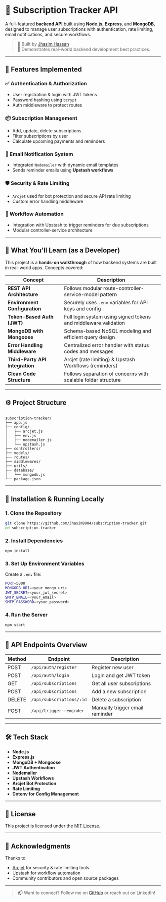 # 🔐 Subscription Tracker API

A full-featured **backend API** built using **Node.js**, **Express**, and **MongoDB**, designed to manage user subscriptions with authentication, rate limiting, email notifications, and secure workflows.

> 🚀 Built by [Jhasim Hassan](https://github.com/Jhasim9904)  
> 🧠 Demonstrates real-world backend development best practices.

---

## 📌 Features Implemented

### ✅ Authentication & Authorization
- User registration & login with JWT tokens
- Password hashing using `bcrypt`
- Auth middleware to protect routes

### 📦 Subscription Management
- Add, update, delete subscriptions
- Filter subscriptions by user
- Calculate upcoming payments and reminders

### 💌 Email Notification System
- Integrated `Nodemailer` with dynamic email templates
- Sends reminder emails using **Upstash workflows**

### 🛡️ Security & Rate Limiting
- `Arcjet` used for bot protection and secure API rate limiting
- Custom error handling middleware

### 🔄 Workflow Automation
- Integration with Upstash to trigger reminders for due subscriptions
- Modular controller-service architecture

---

## 🧠 What You'll Learn (as a Developer)

This project is a **hands-on walkthrough** of how backend systems are built in real-world apps. Concepts covered:

| Concept                         | Description                                                                 |
|----------------------------------|-----------------------------------------------------------------------------|
| **REST API Architecture**       | Follows modular route-controller-service-model pattern                      |
| **Environment Configuration**   | Securely uses `.env` variables for API keys and config                      |
| **Token-Based Auth (JWT)**      | Full login system using signed tokens and middleware validation             |
| **MongoDB with Mongoose**       | Schema-based NoSQL modeling and efficient query design                      |
| **Error Handling Middleware**   | Centralized error handler with status codes and messages                    |
| **Third-Party API Integration** | Arcjet (rate limiting) & Upstash Workflows (reminders)                      |
| **Clean Code Structure**        | Follows separation of concerns with scalable folder structure               |

---

## ⚙️ Project Structure

```

subscription-tracker/
├── app.js
├── config/
│   ├── arcjet.js
│   ├── env.js
│   ├── nodemailer.js
│   └── upstash.js
├── controllers/
├── models/
├── routes/
├── middlewares/
├── utils/
├── database/
│   └── mongodb.js
└── package.json

````

---

## 🔧 Installation & Running Locally

### 1. Clone the Repository
```bash
git clone https://github.com/Jhasim9904/subscription-tracker.git
cd subscription-tracker
````

### 2. Install Dependencies

```bash
npm install
```

### 3. Set Up Environment Variables

Create a `.env` file:

```bash
PORT=5000
MONGODB_URI=<your_mongo_uri>
JWT_SECRET=<your_jwt_secret>
SMTP_EMAIL=<your_email>
SMTP_PASSWORD=<your_password>
```

### 4. Run the Server

```bash
npm start
```

---

## 🚀 API Endpoints Overview

| Method | Endpoint                 | Description                     |
| ------ | ------------------------ | ------------------------------- |
| POST   | `/api/auth/register`     | Register new user               |
| POST   | `/api/auth/login`        | Login and get JWT token         |
| GET    | `/api/subscriptions`     | Get all user subscriptions      |
| POST   | `/api/subscriptions`     | Add a new subscription          |
| DELETE | `/api/subscriptions/:id` | Delete a subscription           |
| POST   | `/api/trigger-reminder`  | Manually trigger email reminder |

---

## 🛠️ Tech Stack

* **Node.js**
* **Express.js**
* **MongoDB + Mongoose**
* **JWT Authentication**
* **Nodemailer**
* **Upstash Workflows**
* **Arcjet Bot Protection**
* **Rate Limiting**
* **Dotenv for Config Management**

---

## 📄 License

This project is licensed under the [MIT License](LICENSE).

---

## 🙌 Acknowledgments

Thanks to:

* [Arcjet](https://arcjet.com) for security & rate limiting tools
* [Upstash](https://upstash.com/workflows) for workflow automation
* Community contributors and open source packages

---

> 📬 Want to connect?
> Follow me on [GitHub](https://github.com/Jhasim9904) or reach out on LinkedIn!

